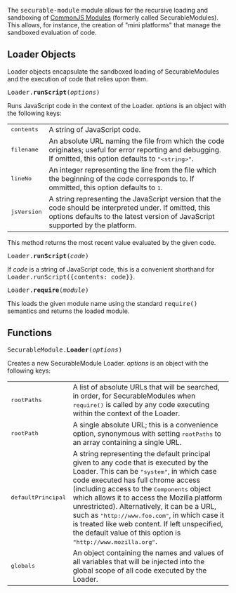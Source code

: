 The <tt>securable-module</tt> module allows for the recursive loading
and sandboxing of [CommonJS Modules] (formerly called
SecurableModules). This allows, for instance, the creation of "mini
platforms" that manage the sandboxed evaluation of code.

## Loader Objects ##

Loader objects encapsulate the sandboxed loading of SecurableModules
and the execution of code that relies upon them.

<tt>Loader.**runScript**(*options*)</tt>

Runs JavaScript code in the context of the Loader.  *options* is an
object with the following keys:

<table>
  <tr>
    <td><tt>contents</tt></td>
    <td>A string of JavaScript code.</td>
  </tr>
  <tr>
    <td><tt>filename</tt></td>
    <td>An absolute URL naming the file from which the code
    originates; useful for error reporting and debugging. If omitted,
    this option defaults to <tt>"&lt;string&gt;"</tt>.</td>
  </tr>
  <tr>
    <td><tt>lineNo</tt></td>
    <td>An integer representing the line from the file which the
    beginning of the code corresponds to. If ommitted, this option
    defaults to <tt>1</tt>.</td>
  </tr>
  <tr>
    <td><tt>jsVersion</tt></td>
    <td>A string representing the JavaScript version that the code
    should be interpreted under. If omitted, this options defaults to
    the latest version of JavaScript supported by the platform.</td>
  </tr>
</table>

This method returns the most recent value evaluated by the given code.

<tt>Loader.**runScript**(*code*)</tt>

If *code* is a string of JavaScript code, this is a convenient
shorthand for <tt>Loader.runScript({contents: code}}</tt>.

<tt>Loader.**require**(*module*)</tt>

This loads the given module name using the standard <tt>require()</tt>
semantics and returns the loaded module.

## Functions ##

<tt>SecurableModule.**Loader**(*options*)</tt>

Creates a new SecurableModule Loader. *options* is an object with
the following keys:

<table>
  <tr>
    <td><tt>rootPaths</tt></td>
    <td>A list of absolute URLs that will be searched, in order, for
    SecurableModules when <tt>require()</tt> is called by any code
    executing within the context of the Loader.</td>
  </tr>
  <tr>
    <td><tt>rootPath</tt></td>
    <td>A single absolute URL; this is a convenience option,
    synonymous with setting <tt>rootPaths</tt> to an array containing
    a single URL.</td>
  </tr>
  <tr>
    <td><tt>defaultPrincipal</tt></td>
    <td>A string representing the default principal given to any code
    that is executed by the Loader.  This can be <tt>"system"</tt>, in
    which case code executed has full chrome access (including access
    to the <tt>Components</tt> object which allows it to access the
    Mozilla platform unrestricted).
    Alternatively, it can be a URL, such as <tt>"http://www.foo.com"</tt>,
    in which case it is treated like web content. If left unspecified,
    the default value of this option is <tt>"http://www.mozilla.org"</tt>.
    </td>
  </tr>
  <tr>
    <td><tt>globals</tt></td>
    <td>An object containing the names and values of all variables
    that will be injected into the global scope of all code executed
    by the Loader.</td>
  </tr>
</table>

  [CommonJS Modules]: http://wiki.commonjs.org/wiki/Modules/1.0
